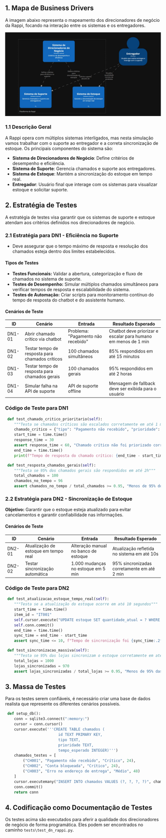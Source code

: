 
## **1. Mapa de Business Drivers**

A imagem abaixo representa o mapeamento dos direcionadores de negócio da Rappi, focando na interação entre os sistemas e os entregadores.

<img src="./images/Mapa de direcionadores.jpg" alt="Mapa de Direcionadores">

### **1.1 Descrição Geral**
A Rappi opera com múltiplos sistemas interligados, mas nesta simulação vamos trabalhar com o suporte ao entregador e a correta sincronização de estoque. Os principais componentes do sistema são:

- **Sistema de Direcionadores de Negócio**: Define critérios de desempenho e eficiência.
- **Sistema de Suporte**: Gerencia chamados e suporte aos entregadores.
- **Sistema de Estoque**: Mantém a sincronização do estoque em tempo real.
- **Entregador**: Usuário final que interage com os sistemas para visualizar estoque e solicitar suporte.

## **2. Estratégia de Testes**
A estratégia de testes visa garantir que os sistemas de suporte e estoque atendam aos critérios definidos nos direcionadores de negócio.

### **2.1 Estratégia para DN1 - Eficiência no Suporte**
- Deve assegurar que o tempo máximo de resposta e resolução dos chamados esteja dentro dos limites estabelecidos.

#### **Tipos de Testes**
- **Testes Funcionais:** Validar a abertura, categorização e fluxo de chamados no sistema de suporte.
- **Testes de Desempenho:** Simular múltiplos chamados simultâneos para verificar tempos de resposta e escalabilidade do sistema.
- **Testes de Automação:** Criar scripts para monitoramento contínuo do tempo de resposta do chatbot e do assistente humano.

#### **Cenários de Teste**
| ID | Cenário | Entrada | Resultado Esperado |
|----|---------|---------|--------------------|
| DN1-01 | Abrir chamado crítico via chatbot | Problema: "Pagamento não recebido" | Chatbot deve priorizar e escalar para humano em menos de 1 min |
| DN1-02 | Testar tempo de resposta para chamados críticos | 100 chamados simultâneos | 85% respondidos em até 15 minutos |
| DN1-03 | Testar tempo de resposta para chamados gerais | 100 chamados gerais | 95% respondidos em até 2 horas |
| DN1-04 | Simular falha na API de suporte | API de suporte offline | Mensagem de fallback deve ser exibida para o usuário |

### **Código de Teste para DN1**
```python
 def test_chamado_critico_prioritario(self):
    """Testa se chamados críticos são escalados corretamente em até 1 min"""
    chamado_critico = {"tipo": "Pagamento não recebido", "prioridade": "Crítico"}
    start_time = time.time()
    response_time = 30 
    assert response_time < 60, "Chamado crítico não foi priorizado corretamente"
    end_time = time.time()
    print(f"Tempo de resposta do chamado crítico: {end_time - start_time:.2f} segundos")
```
```python
 def test_resposta_chamados_gerais(self):
    """Testa se 95% dos chamados gerais são respondidos em até 2h"""
    total_chamados = 100
    chamados_no_tempo = 96
    assert chamados_no_tempo / total_chamados >= 0.95, "Menos de 95% dos chamados foram respondidos no prazo"
```

### **2.2 Estratégia para DN2 - Sincronização de Estoque**
**Objetivo:** Garantir que o estoque esteja atualizado para evitar cancelamentos e garantir confiabilidade nas informações.

#### **Cenários de Teste**
| ID | Cenário | Entrada | Resultado Esperado |
|----|---------|---------|--------------------|
| DN2-01 | Atualização de estoque em tempo real | Alteração manual no banco de estoque | Atualização refletida no sistema em até 10s |
| DN2-02 | Testar sincronização automática | 1.000 mudanças no estoque em 5 min | 95% sincronizadas corretamente em até 2 min |

### **Código de Teste para DN2**
```python
 def test_atualizacao_estoque_tempo_real(self):
    """Testa se a atualização do estoque ocorre em até 10 segundos"""
    start_time = time.time()
    item_id = "IT001"
    self.cursor.execute("UPDATE estoque SET quantidade_atual = ? WHERE id = ?", (3, item_id))
    self.conn.commit()
    end_time = time.time()
    sync_time = end_time - start_time
    assert sync_time <= 10, f"Tempo de sincronização foi {sync_time:.2f}s, acima do limite"
```
```python
 def test_sincronizacao_massiva(self):
    """Testa se 95% das lojas sincronizam o estoque corretamente em até 2 minutos"""
    total_lojas = 1000
    lojas_sincronizadas = 970
    assert lojas_sincronizadas / total_lojas >= 0.95, "Menos de 95% das lojas sincronizaram no tempo esperado"
```

## **3. Massa de Testes**

Para os testes serem confiáveis, é necessário criar uma base de dados realista que represente os diferentes cenários possíveis.

```python
 def setup_db():
    conn = sqlite3.connect(":memory:")
    cursor = conn.cursor()
    cursor.execute('''CREATE TABLE chamados (
                        id TEXT PRIMARY KEY,
                        tipo TEXT,
                        prioridade TEXT,
                        tempo_esperado INTEGER)''')
    chamados_testes = [
        ("CH001", "Pagamento não recebido", "Crítico", 24),
        ("CH002", "Conta bloqueada", "Crítico", 24),
        ("CH003", "Erro no endereço de entrega", "Médio", 48)
    ]
    cursor.executemany("INSERT INTO chamados VALUES (?, ?, ?, ?)", chamados_testes)
    conn.commit()
    return conn
```

## **4. Codificação como Documentação de Testes**

Os testes acima são executados para aferir a qualidade dos direcionadores de negócio de forma programática. Eles podem ser encontrados no caminho `tests\test_dn_rappi.py`.

